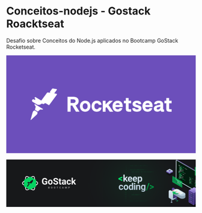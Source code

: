 # Conceitos-nodejs - Gostack Roacktseat 
Desafio sobre Conceitos do Node.js aplicados no Bootcamp GoStack Rocketseat. 


 ![Alt text](https://github.com/orafasb/conceitos-nodejs/blob/master/Logo.png "GOSTACK.PNG")

 ![Alt text](https://github.com/orafasb/conceitos-nodejs/blob/master/Gostack.png "GOSTACK.PNG")

